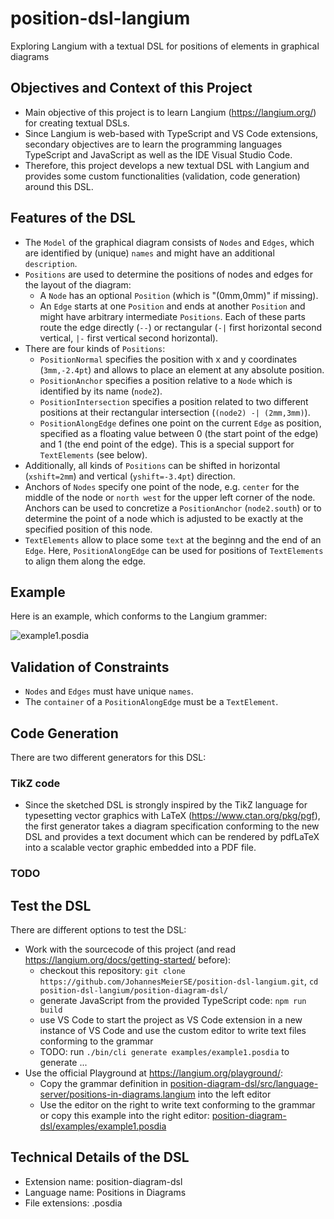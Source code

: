 # position-dsl-langium
Exploring Langium with a textual DSL for positions of elements in graphical diagrams


## Objectives and Context of this Project

* Main objective of this project is to learn Langium (https://langium.org/) for creating textual DSLs.
* Since Langium is web-based with TypeScript and VS Code extensions, secondary objectives are to learn the programming languages TypeScript and JavaScript as well as the IDE Visual Studio Code.
* Therefore, this project develops a new textual DSL with Langium and provides some custom functionalities (validation, code generation) around this DSL.


## Features of the DSL

* The `Model` of the graphical diagram consists of `Nodes` and `Edges`, which are identified by (unique) `names` and might have an additional `description`.
* `Positions` are used to determine the positions of nodes and edges for the layout of the diagram:
  * A `Node` has an optional `Position` (which is "(0mm,0mm)" if missing).
  * An `Edge` starts at one `Position` and ends at another `Position` and might have arbitrary intermediate `Positions`. Each of these parts route the edge directly (`--`) or rectangular (`-|` first horizontal second vertical, `|-` first vertical second horizontal).
* There are four kinds of `Positions`:
  * `PositionNormal` specifies the position with x and y coordinates (`3mm,-2.4pt`) and allows to place an element at any absolute position.
  * `PositionAnchor` specifies a position relative to a `Node` which is identified by its name (`node2`).
  * `PositionIntersection` specifies a position related to two different positions at their rectangular intersection (`(node2) -| (2mm,3mm)`).
  * `PositionAlongEdge` defines one point on the current `Edge` as position, specified as a floating value between 0 (the start point of the edge) and 1 (the end point of the edge). This is a special support for `TextElements` (see below).
* Additionally, all kinds of `Positions` can be shifted in horizontal (`xshift=2mm`) and vertical (`yshift=-3.4pt`) direction.
* Anchors of `Nodes` specify one point of the node, e.g. `center` for the middle of the node or `north west` for the upper left corner of the node. Anchors can be used to concretize a `PositionAnchor` (`node2.south`) or to determine the point of a node which is adjusted to be exactly at the specified position of this node.
* `TextElements` allow to place some `text` at the beginng and the end of an `Edge`. Here, `PositionAlongEdge` can be used for positions of `TextElements` to align them along the edge.

## Example

Here is an example, which conforms to the Langium grammer:

![example1.posdia](position-diagram-dsl/examples/example1.posdia)


## Validation of Constraints

* `Nodes` and `Edges` must have unique `names`.
* The `container` of a `PositionAlongEdge` must be a `TextElement`.


## Code Generation

There are two different generators for this DSL:

### TikZ code

* Since the sketched DSL is strongly inspired by the TikZ language for typesetting vector graphics with LaTeX (https://www.ctan.org/pkg/pgf), the first generator takes a diagram specification conforming to the new DSL and provides a text document which can be rendered by pdfLaTeX into a scalable vector graphic embedded into a PDF file.

### TODO


## Test the DSL

There are different options to test the DSL:

* Work with the sourcecode of this project (and read https://langium.org/docs/getting-started/ before):
  * checkout this repository: `git clone https://github.com/JohannesMeierSE/position-dsl-langium.git`, `cd position-dsl-langium/position-diagram-dsl/`
  * generate JavaScript from the provided TypeScript code: `npm run build`
  * use VS Code to start the project as VS Code extension in a new instance of VS Code and use the custom editor to write text files conforming to the grammar
  * TODO: run `./bin/cli generate examples/example1.posdia` to generate ...
* Use the official Playground at https://langium.org/playground/:
  * Copy the grammar definition in [position-diagram-dsl/src/language-server/positions-in-diagrams.langium](position-diagram-dsl/src/language-server/positions-in-diagrams.langium) into the left editor
  * Use the editor on the right to write text conforming to the grammar or copy this example into the right editor: [position-diagram-dsl/examples/example1.posdia](position-diagram-dsl/examples/example1.posdia)
 

## Technical Details of the DSL

* Extension name: position-diagram-dsl
* Language name: Positions in Diagrams
* File extensions: .posdia
